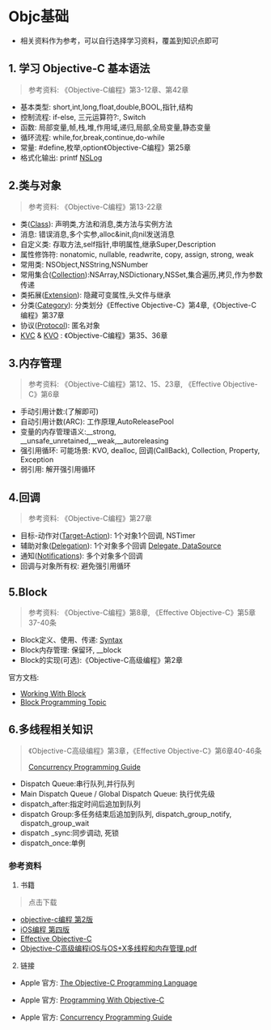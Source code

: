 # Objc基础

- 相关资料作为参考，可以自行选择学习资料，覆盖到知识点即可

## 1. 学习 Objective-C 基本语法

> 参考资料: 《Objective-C编程》第3-12章、第42章
> 
- 基本类型: short,int,long,float,double,BOOL,指针,结构
- 控制流程: if-else, 三元运算符?:, Switch
- 函数: 局部变量,帧,栈,堆,作用域,递归,局部,全局变量,静态变量
- 循环流程: while,for,break,continue,do-while
- 常量: #define,枚举,option《Objective-C编程》第25章
- 格式化输出: printf [NSLog](https://developer.apple.com/documentation/foundation/1395275-nslog)

## 2.类与对象

> 参考资料: 《Objective-C编程》第13-22章
> 
- 类([Class](https://developer.apple.com/library/archive/documentation/Cocoa/Conceptual/ProgrammingWithObjectiveC/DefiningClasses/DefiningClasses.html#//apple_ref/doc/uid/TP40011210-CH3-SW2)): 声明类,方法和消息,类方法与实例方法
- 消息: 错误消息,多个实参,alloc&init,向nil发送消息
- 自定义类: 存取方法,self指针,申明属性,继承Super,Description
- 属性修饰符: nonatomic, nullable, readwrite, copy, assign, strong, weak
- 常用类: NSObject,NSString,NSNumber
- 常用集合([Collection](https://developer.apple.com/documentation/foundation/collections?language=objc)):NSArray,NSDictionary,NSSet,集合遍历,拷贝,作为参数传递
- 类拓展([Extension](https://developer.apple.com/library/archive/documentation/Cocoa/Conceptual/ObjectiveC/Chapters/ocCategories.html#//apple_ref/doc/uid/TP30001163-CH20-SW2)): 隐藏可变属性,头文件与继承
- 分类([Category](https://developer.apple.com/library/archive/documentation/Cocoa/Conceptual/ObjectiveC/Chapters/ocCategories.html#//apple_ref/doc/uid/TP30001163-CH20-TPXREF139)): 分类划分《Effective Objective-C》第4章,《Objective-C编程》第37章
- 协议([Protocol](https://developer.apple.com/library/archive/documentation/Cocoa/Conceptual/ObjectiveC/Chapters/ocProtocols.html#//apple_ref/doc/uid/TP30001163-CH15-SW1)): 匿名对象
- [KVC](https://developer.apple.com/library/archive/documentation/Cocoa/Conceptual/KeyValueCoding/index.html) & [KVO](https://developer.apple.com/library/archive/documentation/Cocoa/Conceptual/KeyValueObserving/KeyValueObserving.html) : 《Objective-C编程》第35、36章

## 3.内存管理

> 参考资料: 《Objective-C编程》第12、15、23章, 《Effective Objective-C》第6章
> 
- 手动引用计数:(了解即可)
- 自动引用计数(ARC): 工作原理,AutoReleasePool
- 变量的内存管理语义:__strong, __unsafe_unretained,__weak,__autoreleasing
- 强引用循环: 可能场景: KVO, dealloc, 回调(CallBack), Collection, Property, Exception
- 弱引用: 解开强引用循环

## 4.回调

> 参考资料: 《Objective-C编程》第27章
> 
- 目标-动作对([Target-Action](https://developer.apple.com/library/archive/documentation/General/Conceptual/CocoaEncyclopedia/Target-Action/Target-Action.html#//apple_ref/doc/uid/TP40010810-CH12-SW1)): 1个对象1个回调, NSTimer
- 辅助对象([Delegation](https://developer.apple.com/library/archive/documentation/General/Conceptual/DevPedia-CocoaCore/Delegation.html)): 1个对象多个回调 [Delegate, DataSource](https://developer.apple.com/library/archive/documentation/General/Conceptual/CocoaEncyclopedia/DelegatesandDataSources/DelegatesandDataSources.html#//apple_ref/doc/uid/TP40010810-CH11-SW1)
- 通知([Notifications](https://developer.apple.com/library/archive/documentation/General/Conceptual/DevPedia-CocoaCore/Notification.html#//apple_ref/doc/uid/TP40008195-CH35-SW1)): 多个对象多个回调
- 回调与对象所有权: 避免强引用循环

## 5.Block

> 参考资料: 《Objective-C编程》第8章, 《Effective Objective-C》第5章37-40条
> 
- Block定义、使用、传递: [Syntax](http://fuckingblocksyntax.com/)
- Block内存管理: 保留环, __block
- Block的实现(可选):《Objective-C高级编程》第2章

官方文档:

- [Working With Block](https://developer.apple.com/library/archive/documentation/Cocoa/Conceptual/ProgrammingWithObjectiveC/WorkingwithBlocks/WorkingwithBlocks.html#//apple_ref/doc/uid/TP40011210-CH8-SW1)
- [Block Programming Topic](https://developer.apple.com/library/archive/documentation/Cocoa/Conceptual/Blocks/Articles/00_Introduction.html#//apple_ref/doc/uid/TP40007502-CH1-SW1)

## 6.多线程相关知识

> 《Objective-C高级编程》第3章，《Effective Objective-C》第6章40-46条
> 
> 
> [Concurrency Programming Guide](https://developer.apple.com/library/archive/documentation/General/Conceptual/ConcurrencyProgrammingGuide/Introduction/Introduction.html)
> 
- Dispatch Queue:串行队列,并行队列
- Main Dispatch Queue / Global Dispatch Queue: 执行优先级
- dispatch_after:指定时间后追加到队列
- dispatch Group:多任务结束后追加到队列, dispatch_group_notify, dispatch_group_wait
- dispatch _sync:同步调动, 死锁
- dispatch_once:单例

### 参考资料

1. 书籍
> 点击下载
* [objective-c编程 第2版](https://github.com/baochuquan/Books/blob/master/ProgrammingLanguage/Objective-C/Objective-C%E7%BC%96%E7%A8%8B%EF%BC%88%E7%AC%AC2%E7%89%88%EF%BC%89.pdf)
* [iOS编程 第四版](https://github.com/NicholasBxt/FreeBook/blob/master/%E3%80%8AiOS%E7%BC%96%E7%A8%8B%EF%BC%88%E7%AC%AC4%E7%89%88%EF%BC%89%E3%80%8B.pdf)
* [Effective Objective-C](https://github.com/iOSwang/BOOK/blob/master/Effective%20Objective-C%202.0%20%20%E7%BC%96%E5%86%99%E9%AB%98%E8%B4%A8%E9%87%8FiOS%E4%B8%8EOS%20X%E4%BB%A3%E7%A0%81%E7%9A%8452%E4%B8%AA%E6%9C%89%E6%95%88%E6%96%B9%E6%B3%95.pdf)
* [Objective-C高级编程iOS与OS+X多线程和内存管理.pdf](https://github.com/baochuquan/Books/blob/master/ProgrammingLanguage/Objective-C/Objective-C%E9%AB%98%E7%BA%A7%E7%BC%96%E7%A8%8B_iOS%E4%B8%8EOSX%E5%A4%9A%E7%BA%BF%E7%A8%8B%E5%92%8C%E5%86%85%E5%AD%98%E7%AE%A1%E7%90%86.pdf)


2. 链接
* Apple 官方: [The Objective-C Programming Language](https://developer.apple.com/library/archive/documentation/Cocoa/Conceptual/ObjectiveC/Introduction/introObjectiveC.html)

* Apple 官方: [Programming With Objective-C](https://developer.apple.com/library/archive/documentation/Cocoa/Conceptual/ProgrammingWithObjectiveC/Introduction/Introduction.html#//apple_ref/doc/uid/TP40011210-CH1-SW1)

* Apple 官方: [Concurrency Programming Guide](https://developer.apple.com/library/archive/documentation/General/Conceptual/ConcurrencyProgrammingGuide/Introduction/Introduction.html)